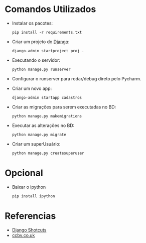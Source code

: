 # Comandos Utilizados

 - Instalar os pacotes:

   `pip install -r requirements.txt`


 - Criar um projeto do [Django](https://docs.djangoproject.com/en/4.2/intro/tutorial01/):

    `django-admin startproject proj .`


 - Executando o servidor:
   
   `python manage.py runserver`


 - Configurar o runserver para rodar/debug direto pelo Pycharm.


 - Criar um novo app:

    `django-admin startapp cadastros`


 - Criar as migrações para serem executadas no BD:

   `python manage.py makemigrations`


 - Executar as alterações no BD:

   `python manage.py migrate`


 - Criar um superUsuário:

   `python manage.py createsuperuser`

# Opcional
 - Baixar o ipython
 
   `pip install ipython`

# Referencias
 - [Django Shotcuts](https://docs.djangoproject.com/en/4.2/topics/http/shortcuts/)
 - [ccbv.co.uk](https://ccbv.co.uk/)